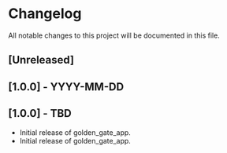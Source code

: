 # Changelog

All notable changes to this project will be documented in this file.

## [Unreleased]

## [1.0.0] - YYYY-MM-DD

## [1.0.0] - TBD

- Initial release of golden_gate_app.
- Initial release of golden_gate_app.
